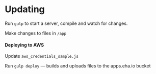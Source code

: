 # Updating
Run `gulp` to start a server, compile and watch for changes.

Make changes to files in `/app`

#### Deploying to AWS
Update `aws_credentials_sample.js`

Run `gulp deploy` — builds and uploads files to the apps.eha.io bucket
